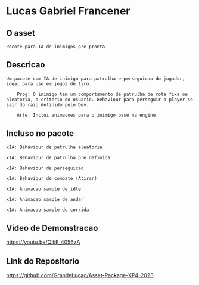 # Lucas Gabriel Francener

## O asset
    
    Pacote para IA de inimigos pre pronta

## Descricao

    Um pacote com IA de inimigo para patrulha e perseguicao do jogador, ideal para uso em jogos de tiro.

        Prog: O inimigo tem um comportamento de patrulha de rota fixa ou aleatoria, a criterio do usuario. Behaviour para perseguir o player se sair do raio definido pelo Dev.

        Arte: Inclui animacoes para o inimigo base na engine.


## Incluso no pacote

    xIA: Behaviour de patrulha aleatoria

    xIA: Behaviour de patrulha pre definida

    xIA: Behaviour de perseguicao

    xIA: Behaviour de combate (Atirar)

    xIA: Animacao sample de idle

    xIA: Animacao sample de andar

    xIA: Animacao sample de corrida

## Video de Demonstracao
https://youtu.be/QikE_4056zA

## Link do Repositorio
https://github.com/GrandeLucao/Asset-Package-XP4-2023
